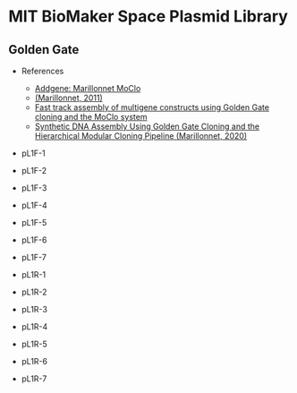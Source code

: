 # MIT BioMaker Space Plasmid Library

## Golden Gate

- References
  - [Addgene: Marillonnet MoClo](https://www.addgene.org/kits/marillonnet-moclo/#kit-contents)
  - [(Marillonnet, 2011)](https://journals.plos.org/plosone/article?id=10.1371/journal.pone.0016765)
  - [Fast track assembly of multigene constructs using Golden Gate cloning and the MoClo system](https://www.tandfonline.com/doi/full/10.4161/bbug.3.1.18223)
  - [Synthetic DNA Assembly Using Golden Gate Cloning and the Hierarchical Modular Cloning Pipeline (Marillonnet, 2020)](https://currentprotocols.onlinelibrary.wiley.com/doi/full/10.1002/cpmb.115)

- pL1F-1
- pL1F-2
- pL1F-3
- pL1F-4
- pL1F-5
- pL1F-6
- pL1F-7
- pL1R-1
- pL1R-2
- pL1R-3
- pL1R-4
- pL1R-5
- pL1R-6
- pL1R-7
